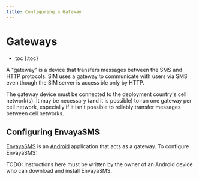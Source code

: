 ```yaml
---
title: Configuring a Gateway
---
```


# Gateways

* toc
{:toc}

A "gateway" is a device that transfers messages between the SMS and HTTP protocols. SIM uses a gateway to communicate with users via SMS even though the SIM server is accessible only by HTTP.

The gateway device must be connected to the deployment country's cell network(s). It may be necessary (and it is possible) to run one gateway per cell network, especially if it isn't possible to reliably transfer messages between cell networks.

## Configuring EnvayaSMS

[EnvayaSMS](http://sms.envaya.org/) is an [Android](http://www.android.com/) application that acts as a gateway. To configure EnvayaSMS:

TODO: Instructions here must be written by the owner of an Android device who can download and install EnvayaSMS. 